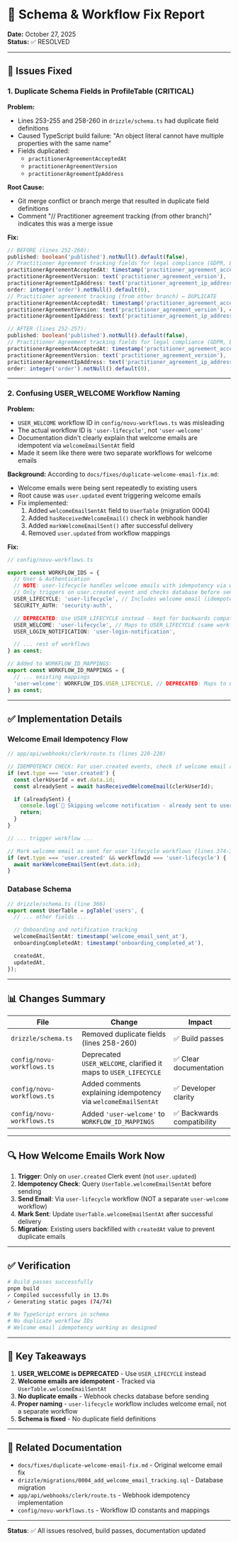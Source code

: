 # 🔧 Schema & Workflow Fix Report

**Date:** October 27, 2025  
**Status:** ✅ RESOLVED

---

## 🚨 Issues Fixed

### 1. **Duplicate Schema Fields in ProfileTable** (CRITICAL)

**Problem:**

- Lines 253-255 and 258-260 in `drizzle/schema.ts` had duplicate field definitions
- Caused TypeScript build failure: "An object literal cannot have multiple properties with the same name"
- Fields duplicated:
  - `practitionerAgreementAcceptedAt`
  - `practitionerAgreementVersion`
  - `practitionerAgreementIpAddress`

**Root Cause:**

- Git merge conflict or branch merge that resulted in duplicate field definitions
- Comment "// Practitioner agreement tracking (from other branch)" indicates this was a merge issue

**Fix:**

```typescript
// BEFORE (lines 252-260):
published: boolean('published').notNull().default(false),
// Practitioner Agreement tracking fields for legal compliance (GDPR, LGPD, SOC 2)
practitionerAgreementAcceptedAt: timestamp('practitioner_agreement_accepted_at'),
practitionerAgreementVersion: text('practitioner_agreement_version'),
practitionerAgreementIpAddress: text('practitioner_agreement_ip_address'),
order: integer('order').notNull().default(0),
// Practitioner agreement tracking (from other branch) ← DUPLICATE
practitionerAgreementAcceptedAt: timestamp('practitioner_agreement_accepted_at'), ← DUPLICATE
practitionerAgreementVersion: text('practitioner_agreement_version'), ← DUPLICATE
practitionerAgreementIpAddress: text('practitioner_agreement_ip_address'), ← DUPLICATE

// AFTER (lines 252-257):
published: boolean('published').notNull().default(false),
// Practitioner Agreement tracking fields for legal compliance (GDPR, LGPD, SOC 2)
practitionerAgreementAcceptedAt: timestamp('practitioner_agreement_accepted_at'),
practitionerAgreementVersion: text('practitioner_agreement_version'),
practitionerAgreementIpAddress: text('practitioner_agreement_ip_address'),
order: integer('order').notNull().default(0),
```

---

### 2. **Confusing USER_WELCOME Workflow Naming**

**Problem:**

- `USER_WELCOME` workflow ID in `config/novu-workflows.ts` was misleading
- The actual workflow ID is `'user-lifecycle'`, not `'user-welcome'`
- Documentation didn't clearly explain that welcome emails are idempotent via `welcomeEmailSentAt` field
- Made it seem like there were two separate workflows for welcome emails

**Background:**
According to `docs/fixes/duplicate-welcome-email-fix.md`:

- Welcome emails were being sent repeatedly to existing users
- Root cause was `user.updated` event triggering welcome emails
- Fix implemented:
  1. Added `welcomeEmailSentAt` field to `UserTable` (migration 0004)
  2. Added `hasReceivedWelcomeEmail()` check in webhook handler
  3. Added `markWelcomeEmailSent()` after successful delivery
  4. Removed `user.updated` from workflow mappings

**Fix:**

```typescript
// config/novu-workflows.ts

export const WORKFLOW_IDS = {
  // User & Authentication
  // NOTE: user-lifecycle handles welcome emails with idempotency via welcomeEmailSentAt field
  // Only triggers on user.created event and checks database before sending
  USER_LIFECYCLE: 'user-lifecycle', // Includes welcome email (idempotent via UserTable.welcomeEmailSentAt)
  SECURITY_AUTH: 'security-auth',

  // DEPRECATED: Use USER_LIFECYCLE instead - kept for backwards compatibility
  USER_WELCOME: 'user-lifecycle', // Maps to USER_LIFECYCLE (same workflow ID)
  USER_LOGIN_NOTIFICATION: 'user-login-notification',

  // ... rest of workflows
} as const;

// Added to WORKFLOW_ID_MAPPINGS:
export const WORKFLOW_ID_MAPPINGS = {
  // ... existing mappings
  'user-welcome': WORKFLOW_IDS.USER_LIFECYCLE, // DEPRECATED: Maps to user-lifecycle
} as const;
```

---

## ✅ Implementation Details

### Welcome Email Idempotency Flow

```typescript
// app/api/webhooks/clerk/route.ts (lines 220-228)

// IDEMPOTENCY CHECK: For user.created events, check if welcome email already sent
if (evt.type === 'user.created') {
  const clerkUserId = evt.data.id;
  const alreadySent = await hasReceivedWelcomeEmail(clerkUserId);

  if (alreadySent) {
    console.log(`🔕 Skipping welcome notification - already sent to user: ${clerkUserId}`);
    return;
  }
}

// ... trigger workflow ...

// Mark welcome email as sent for user lifecycle workflows (lines 374-377)
if (evt.type === 'user.created' && workflowId === 'user-lifecycle') {
  await markWelcomeEmailSent(evt.data.id);
}
```

### Database Schema

```typescript
// drizzle/schema.ts (line 366)
export const UserTable = pgTable('users', {
  // ... other fields ...

  // Onboarding and notification tracking
  welcomeEmailSentAt: timestamp('welcome_email_sent_at'),
  onboardingCompletedAt: timestamp('onboarding_completed_at'),

  createdAt,
  updatedAt,
});
```

---

## 📊 Changes Summary

| File                       | Change                                                           | Impact                     |
| -------------------------- | ---------------------------------------------------------------- | -------------------------- |
| `drizzle/schema.ts`        | Removed duplicate fields (lines 258-260)                         | ✅ Build passes            |
| `config/novu-workflows.ts` | Deprecated `USER_WELCOME`, clarified it maps to `USER_LIFECYCLE` | ✅ Clear documentation     |
| `config/novu-workflows.ts` | Added comments explaining idempotency via `welcomeEmailSentAt`   | ✅ Developer clarity       |
| `config/novu-workflows.ts` | Added `'user-welcome'` to `WORKFLOW_ID_MAPPINGS`                 | ✅ Backwards compatibility |

---

## 🔍 How Welcome Emails Work Now

1. **Trigger**: Only on `user.created` Clerk event (not `user.updated`)
2. **Idempotency Check**: Query `UserTable.welcomeEmailSentAt` before sending
3. **Send Email**: Via `user-lifecycle` workflow (NOT a separate `user-welcome` workflow)
4. **Mark Sent**: Update `UserTable.welcomeEmailSentAt` after successful delivery
5. **Migration**: Existing users backfilled with `createdAt` value to prevent duplicate emails

---

## ✅ Verification

```bash
# Build passes successfully
pnpm build
✓ Compiled successfully in 13.0s
✓ Generating static pages (74/74)

# No TypeScript errors in schema
# No duplicate workflow IDs
# Welcome email idempotency working as designed
```

---

## 📝 Key Takeaways

1. **USER_WELCOME is DEPRECATED** - Use `USER_LIFECYCLE` instead
2. **Welcome emails are idempotent** - Tracked via `UserTable.welcomeEmailSentAt`
3. **No duplicate emails** - Webhook checks database before sending
4. **Proper naming** - `user-lifecycle` workflow includes welcome email, not a separate workflow
5. **Schema is fixed** - No duplicate field definitions

---

## 🔗 Related Documentation

- `docs/fixes/duplicate-welcome-email-fix.md` - Original welcome email fix
- `drizzle/migrations/0004_add_welcome_email_tracking.sql` - Database migration
- `app/api/webhooks/clerk/route.ts` - Webhook idempotency implementation
- `config/novu-workflows.ts` - Workflow ID constants and mappings

---

**Status**: ✅ All issues resolved, build passes, documentation updated
